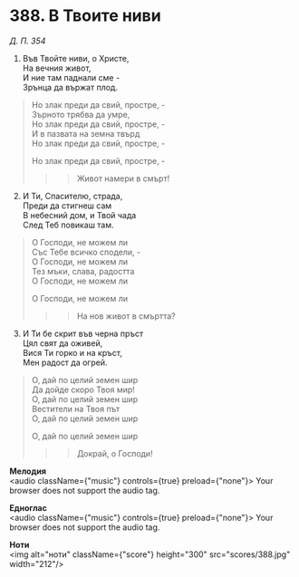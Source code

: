 # 388. В Твоите ниви  

*Д. П. 354*  

1. Във Твойте ниви, о Христе,  
На вечния живот,  
И ние там паднали сме -  
Зрънца да вържат плод.  

> Но злак преди да свий, простре, -  
> Зърното трябва да умре,  
> Но злак преди да свий, простре, -  
> И в пазвата на земна твърд  
> Но злак преди да свий, простре, -  
> 
> Но злак преди да свий, простре, -  
>> > Живот намери в смърт!  

2. И Ти, Спасителю, страда,  
Преди да стигнеш сам  
В небесний дом, и Твой чада  
След Теб повикаш там.  

> О Господи, не можем ли  
> Със Тебе всичко сподели, -  
> О Господи, не можем ли  
> Тез мъки, слава, радостта  
> О Господи, не можем ли  
> 
> О Господи, не можем ли  
>> > На нов живот в смъртта?  

3. И Ти бе скрит във черна пръст  
Цял свят да оживей,  
Вися Ти горко и на кръст,  
Мен радост да огрей.  

> О, дай по целий земен шир  
> Да дойде скоро Твоя мир!  
> О, дай по целий земен шир  
> Вестители на Твоя път  
> О, дай по целий земен шир  
> 
> О, дай по целий земен шир  
>> > Докрай, о Господи!  

__Мелодия__  
<audio className={"music"} controls={true} preload={"none"}><source src="mp3/388.mp3" type="audio/mpeg"/>
Your browser does not support the audio tag.
</audio>  

__Едноглас__  
<audio className={"music"} controls={true} preload={"none"}><source src="transp/388.mp3" type="audio/mpeg"/>
Your browser does not support the audio tag.
</audio>  

__Ноти__  
<img alt="ноти" className={"score"} height="300" src="scores/388.jpg" width="212"/>
